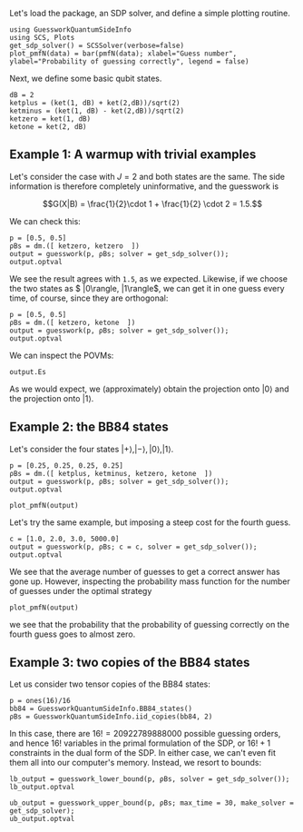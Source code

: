 Let's load the package, an SDP solver, and define a simple plotting routine.
```@example ex
using GuessworkQuantumSideInfo
using SCS, Plots
get_sdp_solver() = SCSSolver(verbose=false)
plot_pmfN(data) = bar(pmfN(data); xlabel="Guess number", ylabel="Probability of guessing correctly", legend = false)
```

Next, we define some basic qubit states.

```@example ex
dB = 2
ketplus = (ket(1, dB) + ket(2,dB))/sqrt(2)
ketminus = (ket(1, dB) - ket(2,dB))/sqrt(2)
ketzero = ket(1, dB)
ketone = ket(2, dB)
```


## Example 1: A warmup with trivial examples

Let's consider the case with $J=2$ and both states are the same. The side
information is therefore completely uninformative, and the guesswork is

```math
G(X|B) = \frac{1}{2}\cdot 1 + \frac{1}{2} \cdot 2 = 1.5.
```

We can check this:

```@repl ex
p = [0.5, 0.5]
ρBs = dm.([ ketzero, ketzero  ])
output = guesswork(p, ρBs; solver = get_sdp_solver());
output.optval
```

We see the result agrees with `1.5`, as we expected. Likewise, if we choose the
two states as $ |0\rangle, |1\rangle$, we can get it in one guess every time, of
course, since they are orthogonal:

```@repl ex
p = [0.5, 0.5]
ρBs = dm.([ ketzero, ketone  ])
output = guesswork(p, ρBs; solver = get_sdp_solver());
output.optval
```

We can inspect the POVMs:
```@repl ex
output.Es
```

As we would expect, we (approximately) obtain the projection onto $|0 \rangle$
and the projection onto $|1 \rangle$.


## Example 2: the BB84 states

Let's consider the four states $|+ \rangle, |-\rangle, |0\rangle, |1\rangle$.

```@repl ex
p = [0.25, 0.25, 0.25, 0.25]
ρBs = dm.([ ketplus, ketminus, ketzero, ketone  ])
output = guesswork(p, ρBs; solver = get_sdp_solver());
output.optval
```

```@example ex
plot_pmfN(output)
```


Let's try the same example, but imposing a steep cost for the fourth guess.

```@repl ex
c = [1.0, 2.0, 3.0, 5000.0]
output = guesswork(p, ρBs; c = c, solver = get_sdp_solver());
output.optval
```

We see that the average number of guesses to get a correct answer has gone up.
However, inspecting the probability mass function for the number of guesses
under the optimal strategy

```@example ex
plot_pmfN(output)
```

we see that the probability that the probability of guessing correctly on the
fourth guess goes to almost zero.

## Example 3: two copies of the BB84 states

Let us consider two tensor copies of the BB84 states:

```@repl ex
p = ones(16)/16
bb84 = GuessworkQuantumSideInfo.BB84_states()
ρBs = GuessworkQuantumSideInfo.iid_copies(bb84, 2)
```

In this case, there are $16! = 20922789888000$ possible guessing orders, and
hence $16!$ variables in the primal formulation of the SDP, or $16!+1$
constraints in the dual form of the SDP. In either case, we can't even fit them
all into our computer's memory. Instead, we resort to bounds:

```@repl ex
lb_output = guesswork_lower_bound(p, ρBs, solver = get_sdp_solver());
lb_output.optval

ub_output = guesswork_upper_bound(p, ρBs; max_time = 30, make_solver = get_sdp_solver);
ub_output.optval
```
